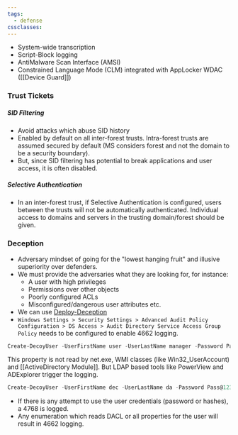 ```yaml
---
tags:
  - defense
cssclasses:
---
```

- System-wide transcription
- Script-Block logging
- AntiMalware Scan Interface (AMSI)
- Constrained Language Mode (CLM) integrated with AppLocker WDAC ([[Device Guard]])
### Trust Tickets
##### SID Filtering
- Avoid attacks which abuse SID history
- Enabled by default on all inter-forest trusts. Intra-forest trusts are assumed secured by default (MS considers forest and not the domain to be a security boundary).
- But, since SID filtering has potential to break applications and user access, it is often disabled.
##### Selective Authentication
- In an inter-forest trust, if Selective Authentication is configured, users between the trusts will not be automatically authenticated. Individual access to domains and servers in the trusting domain/forest should be given.

### Deception
- Adversary mindset of going for the "lowest hanging fruit" and illusive superiority over defenders.
- We must provide the adversaries what they are looking for, for instance:
	- A user with high privileges
	- Permissions over other objects
	- Poorly configured ACLs
	- Misconfigured/dangerous user attributes etc.
- We can use [Deploy-Deception](https://github.com/samratashok/Deploy-Deception)
- `Windows Settings > Security Settings > Advanced Audit Policy Configuration > DS Access > Audit Directory Service Access Group Policy` needs to be configured to enable 4662 logging.

```powershell title:"Create a decoy user whose password never expires and a 4662 is logged whenever x500uniqueIdentifier xxxx property of the user is read"
Create-DecoyUser -UserFirstName user -UserLastName manager -Password Pass@123 | Deploy-UserDeception -UserFlag PasswordNeverExpires -GUID d07da11f-8a3d-42b6b0aa-76c962be719a -Verbose
```

This property is not read by net.exe, WMI classes (like Win32_UserAccount) and [[ActiveDirectory Module]]. But LDAP based tools like PowerView and ADExplorer trigger the logging.

```powershell title:"Create a decoy user and make it a mamber of the Domain Admins group. As a protection against potential abuse, deny logon to the user on any machine"
Create-DecoyUser -UserFirstName dec -UserLastName da -Password Pass@123 | Deploy-PrivilegedUserDeception -Technique DomainAdminsMembership -Protection DenyLogon -Verbose
```

- If there is any attempt to use the user credentials (password or hashes), a 4768 is logged.
- Any enumeration which reads DACL or all properties for the user will result in 4662 logging.